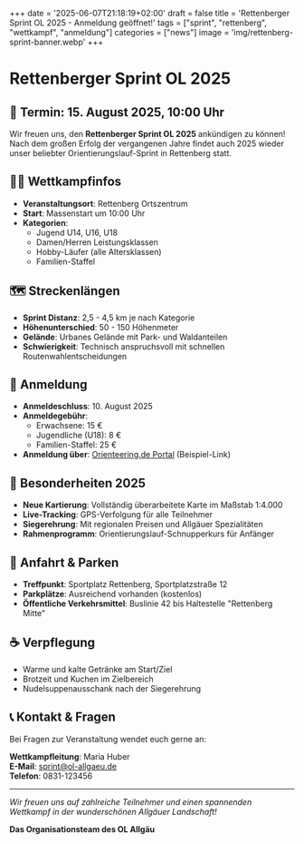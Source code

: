 +++
date = '2025-06-07T21:18:19+02:00'
draft = false
title = 'Rettenberger Sprint OL 2025 - Anmeldung geöffnet!'
tags = ["sprint", "rettenberg", "wettkampf", "anmeldung"]
categories = ["news"]
image = 'img/rettenberg-sprint-banner.webp'
+++

# Rettenberger Sprint OL 2025

## 📅 Termin: 15. August 2025, 10:00 Uhr

Wir freuen uns, den **Rettenberger Sprint OL 2025** ankündigen zu können! Nach dem großen Erfolg der vergangenen Jahre findet auch 2025 wieder unser beliebter Orientierungslauf-Sprint in Rettenberg statt.

## 🏃‍♂️ Wettkampfinfos

- **Veranstaltungsort**: Rettenberg Ortszentrum
- **Start**: Massenstart um 10:00 Uhr
- **Kategorien**: 
  - Jugend U14, U16, U18
  - Damen/Herren Leistungsklassen
  - Hobby-Läufer (alle Altersklassen)
  - Familien-Staffel

## 🗺️ Streckenlängen

- **Sprint Distanz**: 2,5 - 4,5 km je nach Kategorie
- **Höhenunterschied**: 50 - 150 Höhenmeter
- **Gelände**: Urbanes Gelände mit Park- und Waldanteilen
- **Schwierigkeit**: Technisch anspruchsvoll mit schnellen Routenwahlentscheidungen

## 📝 Anmeldung

- **Anmeldeschluss**: 10. August 2025
- **Anmeldegebühr**: 
  - Erwachsene: 15 €
  - Jugendliche (U18): 8 €
  - Familien-Staffel: 25 €
- **Anmeldung über**: [Orienteering.de Portal](https://www.o-anmeldung.de) (Beispiel-Link)

## 🎯 Besonderheiten 2025

- **Neue Kartierung**: Vollständig überarbeitete Karte im Maßstab 1:4.000
- **Live-Tracking**: GPS-Verfolgung für alle Teilnehmer
- **Siegerehrung**: Mit regionalen Preisen und Allgäuer Spezialitäten
- **Rahmenprogramm**: Orientierungslauf-Schnupperkurs für Anfänger

## 🚗 Anfahrt & Parken

- **Treffpunkt**: Sportplatz Rettenberg, Sportplatzstraße 12
- **Parkplätze**: Ausreichend vorhanden (kostenlos)
- **Öffentliche Verkehrsmittel**: Buslinie 42 bis Haltestelle "Rettenberg Mitte"

## ☕ Verpflegung

- Warme und kalte Getränke am Start/Ziel
- Brotzeit und Kuchen im Zielbereich
- Nudelsuppenausschank nach der Siegerehrung

## 📞 Kontakt & Fragen

Bei Fragen zur Veranstaltung wendet euch gerne an:

**Wettkampfleitung**: Maria Huber  
**E-Mail**: sprint@ol-allgaeu.de  
**Telefon**: 0831-123456

---

*Wir freuen uns auf zahlreiche Teilnehmer und einen spannenden Wettkampf in der wunderschönen Allgäuer Landschaft!*

**Das Organisationsteam des OL Allgäu**
